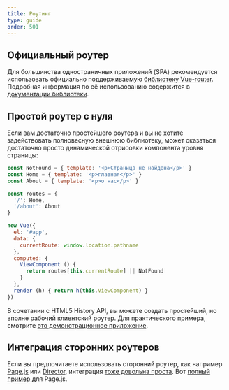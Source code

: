```yaml
---
title: Роутинг
type: guide
order: 501
---
```


## Официальный роутер

Для большинства одностраничных приложений (SPA) рекомендуется использовать официально поддерживаемую [библиотеку Vue-router](https://github.com/vuejs/vue-router). Подробная информация по её использованию содержится в [документации библиотеки](http://vuejs.github.io/vue-router/).

## Простой роутер с нуля

Если вам достаточно простейшего роутера и вы не хотите задействовать полновесную внешнюю библиотеку, может оказаться достаточно просто динамической отрисовки компонента уровня страницы:

``` js
const NotFound = { template: '<p>Страница не найдена</p>' }
const Home = { template: '<p>главная</p>' }
const About = { template: '<p>о нас</p>' }

const routes = {
  '/': Home,
  '/about': About
}

new Vue({
  el: '#app',
  data: {
    currentRoute: window.location.pathname
  },
  computed: {
    ViewComponent () {
      return routes[this.currentRoute] || NotFound
    }
  },
  render (h) { return h(this.ViewComponent) }
})
```

В сочетании с HTML5 History API, вы можете создать простейший, но вполне рабочий клиентский роутер. Для практического примера, смотрите [это демонстрационное приложение](https://github.com/chrisvfritz/vue-2.0-simple-routing-example).

## Интеграция сторонних роутеров

Если вы предпочитаете использовать сторонний роутер, как например [Page.js](https://github.com/visionmedia/page.js) или [Director](https://github.com/flatiron/director), интеграция [тоже довольна проста](https://github.com/chrisvfritz/vue-2.0-simple-routing-example/compare/master...pagejs). Вот [полный пример](https://github.com/chrisvfritz/vue-2.0-simple-routing-example/tree/pagejs) для Page.js.
